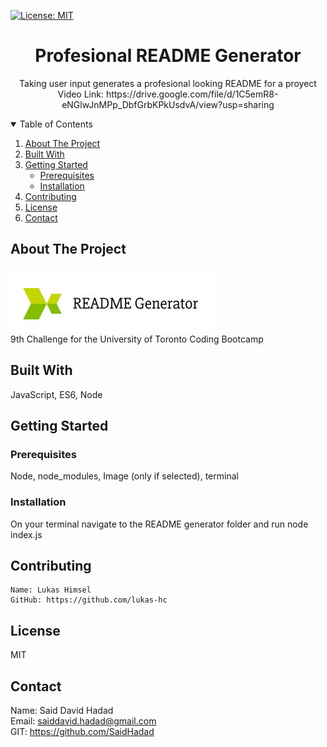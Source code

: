 
  <!-- PROJECT TITE -->
  [![License: MIT](https://img.shields.io/badge/License-MIT-yellow.svg)](https://opensource.org/licenses/MIT)
  <h1 align="center">Profesional README Generator</h1>
  
  <!-- DESCRIPTION -->
  <p align="center">
  Taking user input generates a profesional looking README for a proyect <br>
  Video Link: https://drive.google.com/file/d/1C5emR8-eNGlwJnMPp_DbfGrbKPkUsdvA/view?usp=sharing
  </p>
  <!-- TABLE OF CONTENTS -->
  <details open="open">
  <summary>Table of Contents</summary>
  <ol>
  <li><a href="#about-the-project">About The Project</a></li>
  <li><a href="#built-with">Built With</a></li>
  <li>
    <a href="#getting-started">Getting Started</a>
    <ul>
    <li><a href="#prerequisites">Prerequisites</a></li>
    <li><a href="#installation">Installation</a></li>
    </ul>
    </li>
  <li><a href="#contributing">Contributing</a></li>
  <li><a href="#license">License</a></li>
  <li><a href="#contact">Contact</a></li>
  </ol>
  </details>
  
  
  <!-- ABOUT THE PROJECT -->
  ## About The Project

  ![TimeTable](./Develop/images/Capture.JPG) <br>
  9th Challenge for the University of Toronto Coding Bootcamp
  
  ## Built With

   JavaScript, ES6, Node
  
  <!-- GETTING STARTED -->
  
  ## Getting Started

  ### Prerequisites

  Node, node_modules, Image (only if selected), terminal

  ### Installation

  On your terminal navigate to the README generator folder and run node index.js

  <!-- CONTRIBUTING -->
  
  ## Contributing
  
    Name: Lukas Himsel
    GitHub: https://github.com/lukas-hc
    
  <!-- LICENSE -->
  
  ## License

  MIT
  
  <!-- CONTACT -->
  
  ## Contact
  Name: Said David Hadad <br>
  Email: saiddavid.hadad@gmail.com <br>
  GIT: https://github.com/SaidHadad <br>
  
  